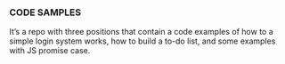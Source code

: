 ### CODE SAMPLES 

It’s a repo with three positions that contain a code examples of how to a simple login system works, how to build a to-do list, and some examples with JS promise case.  
